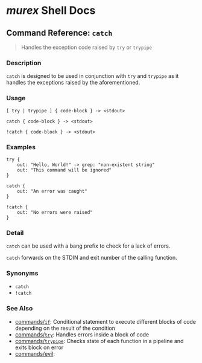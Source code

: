 # _murex_ Shell Docs

## Command Reference: `catch`

> Handles the exception code raised by `try` or `trypipe` 

### Description

`catch` is designed to be used in conjunction with `try` and `trypipe` as it
handles the exceptions raised by the aforementioned.

### Usage

    [ try | trypipe ] { code-block } -> <stdout>
    
    catch { code-block } -> <stdout>
    
    !catch { code-block } -> <stdout>

### Examples

    try {
        out: "Hello, World!" -> grep: "non-existent string"
        out: "This command will be ignored"
    }
    
    catch {
        out: "An error was caught"
    }
    
    !catch {
        out: "No errors were raised"
    }

### Detail

`catch` can be used with a bang prefix to check for a lack of errors.

`catch` forwards on the STDIN and exit number of the calling function.

### Synonyms

* `catch`
* `!catch`


### See Also

* [commands/`if`](../commands/if.md):
  Conditional statement to execute different blocks of code depending on the result of the condition
* [commands/`try`](../commands/try.md):
  Handles errors inside a block of code
* [commands/`trypipe`](../commands/trypipe.md):
  Checks state of each function in a pipeline and exits block on error
* [commands/evil](../commands/evil.md):
  
